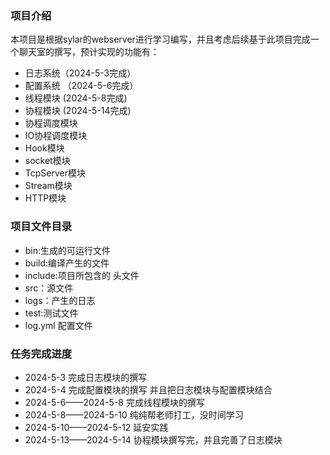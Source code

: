 ### 项目介绍
本项目是根据sylar的webserver进行学习编写，并且考虑后续基于此项目完成一个聊天室的撰写，预计实现的功能有：
* 日志系统（2024-5-3完成）
* 配置系统 （2024-5-6完成）
* 线程模块  (2024-5-8完成)
* 协程模块  (2024-5-14完成)
* 协程调度模块
* IO协程调度模块
* Hook模块
* socket模块
* TcpServer模块
* Stream模块
* HTTP模块

### 项目文件目录
* bin:生成的可运行文件
* build:编译产生的文件
* include:项目所包含的 头文件
* src：源文件
* logs：产生的日志
* test:测试文件
* log.yml 配置文件

### 任务完成进度
* 2024-5-3
    完成日志模块的撰写
* 2024-5-4
    完成配置模块的撰写 并且把日志模块与配置模块结合
* 2024-5-6——2024-5-8
    完成线程模块的撰写
* 2024-5-8——2024-5-10
    纯纯帮老师打工，没时间学习
* 2024-5-10——2024-5-12
    延安实践
* 2024-5-13——2024-5-14
    协程模块撰写完，并且完善了日志模块
